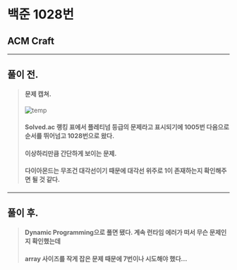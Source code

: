 # 백준 1028번

## ACM Craft
___
## 풀이 전.
> #### 문제 캡쳐.
> ![temp](https://user-images.githubusercontent.com/49303504/129267203-eb9ecf34-b1a5-4352-a7a4-13b4588bada8.png)
> #### Solved.ac 랭킹 표에서 플레티넘 등급의 문제라고 표시되기에 1005번 다음으로 순서를 뛰어넘고 1028번으로 왔다.
> #### 이상하리만큼 간단하게 보이는 문제.
> #### 다이아몬드는 무조건 대각선이기 때문에 대각선 위주로 1이 존재하는지 확인해주면 될 것 같다.
> #### 
___
## 풀이 후.
> #### Dynamic Programming으로 풀면 됐다. 계속 런타임 에러가 떠서 무슨 문제인지 확인했는데
> #### array 사이즈를 작게 잡은 문제 때문에 7번이나 시도해야 했다...